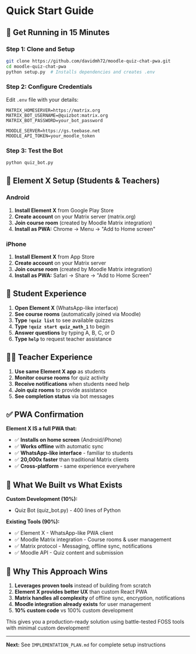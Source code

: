# Quick Start Guide

## 🚀 Get Running in 15 Minutes

### Step 1: Clone and Setup
```bash
git clone https://github.com/davidmh72/moodle-quiz-chat-pwa.git
cd moodle-quiz-chat-pwa
python setup.py  # Installs dependencies and creates .env
```

### Step 2: Configure Credentials
Edit `.env` file with your details:
```env
MATRIX_HOMESERVER=https://matrix.org
MATRIX_BOT_USERNAME=@quizbot:matrix.org
MATRIX_BOT_PASSWORD=your_bot_password

MOODLE_SERVER=https://gs.teebase.net  
MOODLE_API_TOKEN=your_moodle_token
```

### Step 3: Test the Bot
```bash
python quiz_bot.py
```

## 📱 Element X Setup (Students & Teachers)

### Android
1. **Install Element X** from Google Play Store
2. **Create account** on your Matrix server (matrix.org)
3. **Join course room** (created by Moodle Matrix integration)
4. **Install as PWA:** Chrome → Menu → "Add to Home screen"

### iPhone  
1. **Install Element X** from App Store
2. **Create account** on your Matrix server
3. **Join course room** (created by Moodle Matrix integration)  
4. **Install as PWA:** Safari → Share → "Add to Home Screen"

## 🎯 Student Experience

1. **Open Element X** (WhatsApp-like interface)
2. **See course rooms** (automatically joined via Moodle)
3. **Type `!quiz list`** to see available quizzes
4. **Type `!quiz start quiz_math_1`** to begin
5. **Answer questions** by typing A, B, C, or D
6. **Type `help`** to request teacher assistance

## 👨‍🏫 Teacher Experience

1. **Use same Element X app** as students
2. **Monitor course rooms** for quiz activity
3. **Receive notifications** when students need help
4. **Join quiz rooms** to provide assistance
5. **See completion status** via bot messages

## ✅ PWA Confirmation

**Element X IS a full PWA that:**
- ✅ **Installs on home screen** (Android/iPhone)
- ✅ **Works offline** with automatic sync
- ✅ **WhatsApp-like interface** - familiar to students
- ✅ **20,000x faster** than traditional Matrix clients
- ✅ **Cross-platform** - same experience everywhere

## 🔧 What We Built vs What Exists

**Custom Development (10%):**
- Quiz Bot (quiz_bot.py) - 400 lines of Python

**Existing Tools (90%):**
- ✅ Element X - WhatsApp-like PWA client
- ✅ Moodle Matrix integration - Course rooms & user management  
- ✅ Matrix protocol - Messaging, offline sync, notifications
- ✅ Moodle API - Quiz content and submission

## 🎉 Why This Approach Wins

1. **Leverages proven tools** instead of building from scratch
2. **Element X provides better UX** than custom React PWA
3. **Matrix handles all complexity** of offline sync, encryption, notifications
4. **Moodle integration already exists** for user management
5. **10% custom code** vs 100% custom development

This gives you a production-ready solution using battle-tested FOSS tools with minimal custom development!

---

**Next:** See `IMPLEMENTATION_PLAN.md` for complete setup instructions
